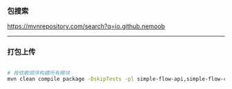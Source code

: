 

### 包搜索

https://mvnrepository.com/search?q=io.github.nemoob

---

### 打包上传
```bash

# 按依赖顺序构建所有模块
mvn clean compile package -DskipTests -pl simple-flow-api,simple-flow-core,simple-flow-expression,simple-flow-spring-boot-starter,simple-flow-storage,simple-flow-monitor,simple-flow-integration-test -am

```

